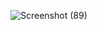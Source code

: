 ![Screenshot (89)](https://github.com/gauravraoj/Movie-Land-React-App/assets/96016132/cc829152-ea3d-44d7-abfe-e2f5ed6dc3c5)
